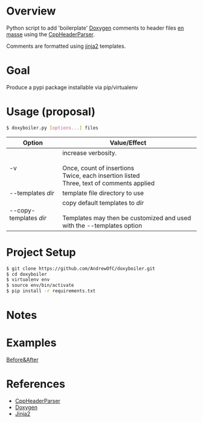 
# Overview
Python script to add 'boilerplate' [Doxygen](http://www.doxygen.nl/) comments to header files [en masse](https://en.wiktionary.org/wiki/en_masse) using the [CppHeaderParser](https://pypi.org/project/CppHeaderParser/).  

Comments are formatted using [jinja2](http://jinja.pocoo.org/) templates.

# Goal 
Produce a pypi package installable via pip/virtualenv

# Usage (proposal)


```bash
$ doxyboiler.py [options...] files
```
| Option         | Value/Effect |
| --------------- | --------------- |
| -v|increase verbosity.<br><br>Once, count of insertions<br>Twice, each insertion listed<br>Three, text of comments applied|
| --templates *dir*       | template file directory to use|
| --copy-templates *dir*|copy default templates to *dir*<br><br>Templates may then be customized and used with the --templates option|

# Project Setup
```bash
$ git clone https://github.com/AndrewOfC/doxyboiler.git
$ cd doxyboiler
$ virtualenv env
$ source env/bin/activate
$ pip install -r requirements.txt
```

# Notes
# Examples

[Before&After](docs/before_and_after.md)

# References 

* [CppHeaderParser](https://pypi.org/project/CppHeaderParser/)
* [Doxygen](http://www.doxygen.nl/)
* [Jinja2](http://jinja.pocoo.org/)